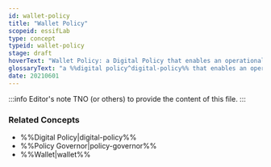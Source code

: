 ```yaml
---
id: wallet-policy
title: "Wallet Policy"
scopeid: essifLab
type: concept
typeid: wallet-policy
stage: draft
hoverText: "Wallet Policy: a Digital Policy that enables an operational Wallet component to function according to the rules of its Policy Governor."
glossaryText: "a %%digital policy^digital-policy%% that enables an operational %%wallet^wallet%% component to function according to the rules of its %%policy governor^policy-governor%%."
date: 20210601
---
```


:::info Editor's note
TNO (or others) to provide the content of this file.
:::

### Related Concepts
- %%Digital Policy|digital-policy%%
- %%Policy Governor|policy-governor%%
- %%Wallet|wallet%%
